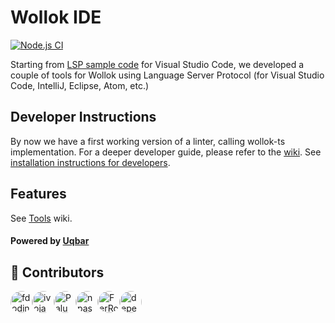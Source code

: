 
# Wollok IDE

[![Node.js CI](https://github.com/uqbar-project/wollok-lsp-ide/actions/workflows/node.js.yml/badge.svg)](https://github.com/uqbar-project/wollok-lsp-ide/actions/workflows/node.js.yml)

Starting from [LSP sample code](https://code.visualstudio.com/api/language-extensions/language-server-extension-guide) for Visual Studio Code, we developed a couple of tools for Wollok using Language Server Protocol (for Visual Studio Code, IntelliJ, Eclipse, Atom, etc.)

## Developer Instructions

By now we have a first working version of a linter, calling wollok-ts implementation. For a deeper developer guide, please refer to the [wiki](https://github.com/uqbar-project/wollok-lsp-ide/wiki). See [installation instructions for developers](https://github.com/uqbar-project/wollok-lsp-ide/wiki/Development-Environment).

## Features

See [Tools](https://github.com/uqbar-project/wollok-lsp-ide/wiki/Tools) wiki.

#### Powered by [Uqbar](https://uqbar.org/)


<!-- prettier-ignore-start -->
<!-- DO NOT REMOVE - contributor_list:start -->
## 👥 Contributors

<img src="https://avatars.githubusercontent.com/u/4549002?v=4>" height="35" width="35" style="border-radius: 50% !important;" alt="fdodino"/><img src="https://avatars.githubusercontent.com/u/18614957?v=4>" height="35" width="35" style="border-radius: 50% !important;" alt="ivojawer"/><img src="https://avatars.githubusercontent.com/u/4098184?v=4>" height="35" width="35" style="border-radius: 50% !important;" alt="PalumboN"/><img src="https://avatars.githubusercontent.com/u/4633913?v=4>" height="35" width="35" style="border-radius: 50% !important;" alt="npasserini"/><img src="https://avatars.githubusercontent.com/u/70177008?v=4>" height="35" width="35" style="border-radius: 50% !important;" alt="FerRomMu"/><img src="https://avatars.githubusercontent.com/in/29110?v=4>" height="35" width="35" style="border-radius: 50% !important;" alt="dependabot[bot]"/>
<!-- DO NOT REMOVE - contributor_list:end -->
<!-- prettier-ignore-end -->